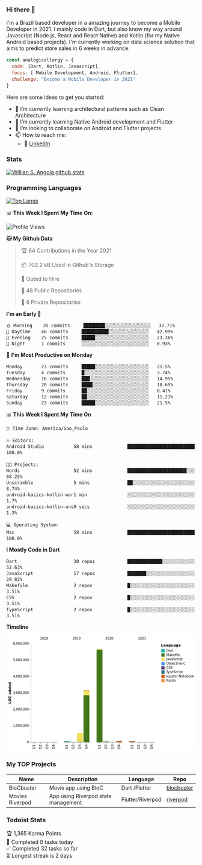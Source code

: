 ### Hi there 👋

I'm a Brazil based developer in a amazing journey to become a Mobile Developer in 2021. I mainly code in Dart, but also know my way around Javascript (Node.js, React and React Native) and Kotlin (for my Native Android based projects). I'm currently working on data science solution that aims to predict store sales in 6 weeks in advance.

```javascript
const analogicallergy = {
  code: [Dart, Kotlin, Javascript],
  focus: [ Mobile Development, Android, Flutter],
  challenge: "Become a Mobile Developer in 2021"
}
```

Here are some ideas to get you started:

- 🔭 I’m currently learning architectural patterns such as Clean Architecture
- 🌱 I’m currently learning Native Android development and Flutter
- 👯 I’m looking to collaborate on Android and Flutter projects
- 📫 How to reach me:
  - :office: [LinkedIn](https://www.linkedin.com/in/wsabsi/)

### Stats

[![Willian S. Angola github stats](https://github-readme-stats.vercel.app/api?username=analogicallergy&count_private=true&show_icons=true&theme=radical&hide_rank=false)](https://github.com/anuraghazra/github-readme-stats)

### Programming Languages

[![Top Langs](https://github-readme-stats.vercel.app/api/top-langs/?username=analogicallergy)](https://github.com/analogicallergy/github-readme-stats)

📊 **This Week I Spent My Time On:**

<!--START_SECTION:waka-->
![Profile Views](http://img.shields.io/badge/Profile%20Views-0-blue)

**🐱 My Github Data** 

> 🏆 64 Contributions in the Year 2021
 > 
> 📦 702.2 kB Used in Github's Storage 
 > 
> 💼 Opted to Hire
 > 
> 📜 48 Public Repositories 
 > 
> 🔑 6 Private Repositories  
 > 
**I'm an Early 🐤** 

```text
🌞 Morning    35 commits     ████████░░░░░░░░░░░░░░░░░   32.71% 
🌆 Daytime    46 commits     ██████████░░░░░░░░░░░░░░░   42.99% 
🌃 Evening    25 commits     █████░░░░░░░░░░░░░░░░░░░░   23.36% 
🌙 Night      1 commits      ░░░░░░░░░░░░░░░░░░░░░░░░░   0.93%

```
📅 **I'm Most Productive on Monday** 

```text
Monday       23 commits     █████░░░░░░░░░░░░░░░░░░░░   21.5% 
Tuesday      4 commits      █░░░░░░░░░░░░░░░░░░░░░░░░   3.74% 
Wednesday    16 commits     ███░░░░░░░░░░░░░░░░░░░░░░   14.95% 
Thursday     20 commits     ████░░░░░░░░░░░░░░░░░░░░░   18.69% 
Friday       9 commits      ██░░░░░░░░░░░░░░░░░░░░░░░   8.41% 
Saturday     12 commits     ██░░░░░░░░░░░░░░░░░░░░░░░   11.21% 
Sunday       23 commits     █████░░░░░░░░░░░░░░░░░░░░   21.5%

```


📊 **This Week I Spent My Time On** 

```text
⌚︎ Time Zone: America/Sao_Paulo

🔥 Editors: 
Android Studio           58 mins             █████████████████████████   100.0%

🐱‍💻 Projects: 
Words                    52 mins             ██████████████████████░░░   88.25% 
Unscramble               5 mins              ██░░░░░░░░░░░░░░░░░░░░░░░   8.74% 
android-basics-kotlin-wor1 min               ░░░░░░░░░░░░░░░░░░░░░░░░░   1.7% 
android-basics-kotlin-uns0 secs              ░░░░░░░░░░░░░░░░░░░░░░░░░   1.3%

💻 Operating System: 
Mac                      58 mins             █████████████████████████   100.0%

```

**I Mostly Code in Dart** 

```text
Dart                     30 repos            █████████████░░░░░░░░░░░░   52.63% 
JavaScript               17 repos            ███████░░░░░░░░░░░░░░░░░░   29.82% 
Makefile                 2 repos             █░░░░░░░░░░░░░░░░░░░░░░░░   3.51% 
CSS                      2 repos             █░░░░░░░░░░░░░░░░░░░░░░░░   3.51% 
TypeScript               2 repos             █░░░░░░░░░░░░░░░░░░░░░░░░   3.51%

```


**Timeline**

![Chart not found](https://raw.githubusercontent.com/AnalogicAllergy/AnalogicAllergy/main/charts/bar_graph.png) 


<!--END_SECTION:waka-->

### My TOP Projects

| Name            | Description                         | Language         | Repo                                                           |
| --------------- | ----------------------------------- | ---------------- | -------------------------------------------------------------- |
| BloCbuster      | Movie app using BloC                | Dart /Flutter    | [blocbuster](https://github.com/AnalogicAllergy/blocbuster)    |
| Movies Riverpod | App using Riverpod state management | Flutter/Riverpod | [riverpod](https://github.com/AnalogicAllergy/movies_riverpod) |

### Todoist Stats

<!-- TODO-IST:START -->
🏆  1,365 Karma Points           
🌸  Completed 0 tasks today           
✅  Completed 32 tasks so far           
⏳  Longest streak is 2 days
<!-- TODO-IST:END -->
